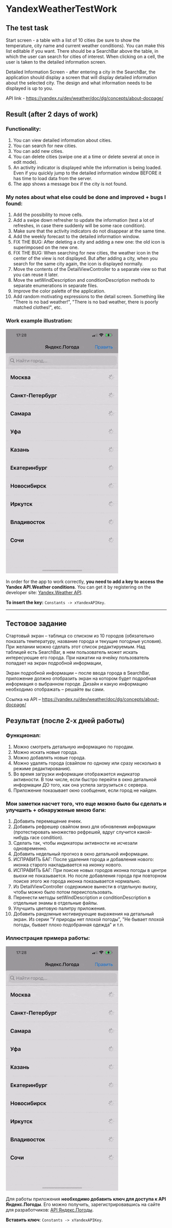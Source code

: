 # YandexWeatherTestWork

## The test task

Start screen - a table with a list of 10 cities (be sure to show the temperature, city name and current weather conditions). You can make this list editable if you want. There should be a SearchBar above the table, in which the user can search for cities of interest. When clicking on a cell, the user is taken to the detailed information screen.

Detailed Information Screen - after entering a city in the SearchBar, the application should display a screen that will display detailed information about the selected city. The design and what information needs to be displayed is up to you.

API link - https://yandex.ru/dev/weather/doc/dg/concepts/about-docpage/

## Result (after 2 days of work)

### Functionality:

1. You can view detailed information about cities.
1. You can search for new cities.
1. You can add new cities.
1. You can delete cities (swipe one at a time or delete several at once in edit mode).
1. An activity indicator is displayed while the information is being loaded. Even if you quickly jump to the detailed information window BEFORE it has time to load data from the server.
1. The app shows a message box if the city is not found.

### My notes about what else could be done and improved + bugs I found:

1. Add the possibility to move cells.
1. Add a swipe down refresher to update the information (test a lot of refreshes, in case there suddenly will be some race condition).
1. Make sure that the activity indicators do not disappear at the same time.
1. Add the weekly forecast to the detailed information window.
1. FIX THE BUG: After deleting a city and adding a new one: the old icon is superimposed on the new one.
1. FIX THE BUG: When searching for new cities, the weather icon in the center of the view is not displayed. But after adding a city, when you search for the same city again, the icon is displayed normally.
1. Move the contents of the DetailViewController to a separate view so that you can reuse it later.
1. Move the setWindDescription and conditionDescription methods to separate enumerations in separate files.
1. Improve the color palette of the application.
1. Add random motivating expressions to the detail screen. Something like "There is no bad weather!", "There is no bad weather, there is poorly matched clothes!", etc.

### Work example illustration:
![YandexWeatherTestWork](https://github.com/Pavel-Laukhin/YandexWeatherTestWork/blob/main/illustrativeExample.gif)

In order for the app to work correctly, **you need to add a key to access the Yandex API.Weather conditions**. You can get it by registering on the developer site: [Yandex.Weather API](https://yandex.ru/dev/weather/).

**To insert the key:** `Constants -> xYandexAPIKey`.

-----

## Тестовое задание

Стартовый экран – таблица со списком из 10 городов (обязательно показать температуру, название города и текущие погодные условия). При желании можно сделать этот список редактируемым. Над таблицей есть SearchBar, в нем пользователь может искать интересующие его города. При нажатии на ячейку пользователь попадает на экран подробной информации,

Экран подробной информации – после ввода города в SearchBar, приложение должно отобразить экран на котором будет подробная информация о выбранном городе. Дизайн и какую информацию необходимо отображать – решайте вы сами. 

Ссылка на API – https://yandex.ru/dev/weather/doc/dg/concepts/about-docpage/

## Результат (после 2-х дней работы)

### Функционал:

1. Можно смотреть детальную информацию по городам.
1. Можно искать новые города.
1. Можно добавлять новые города.
1. Можно удалять города (свайпом по одному или сразу несколько в режиме редактирования).
1. Во время загрузки информации отображается индикатор активности. В том числе, если быстро перейти в окно детальной информации ДО того, как она успела загрузиться с сервера.
1. Приложение показывает окно сообщения, если город не найден.

### Мои заметки насчет того, что еще можно было бы сделать и улучшить + обнаруженые мною баги:

1. Добавить перемещение ячеек.
1. Добавить рефрешер свайпом вниз для обновления информации (протестировать множество рефрешей, вдруг случится какой-нибудь race condition).
1. Сделать так, чтобы индикаторы активности не исчезали одновременно.
1. Добавить недельный прогноз в окно детальной информации.
1. ИСПРАВИТЬ БАГ: После удаления города и добавления нового: иконка старого накладывается на иконку нового.
1. ИСПРАВИТЬ БАГ: При поиске новых городов иконка погоды в центре вьюхи не показывается. Но после добавления города при повторном поиске этого же города иконка показывается нормально.
1. Из DetailViewController содержимое вынести в отдельную вьюху, чтобы можно было потом переиспользовать.
1. Перенести методы setWindDescription и conditionDescription в отдельные энамы в отдельные файлы.
1. Улучшить цветовую палитру приложения.
1. Добавить рандомные мотивирующие выражения на детальный экран. Из серии "У природы нет плохой погоды", "Не бывает плохой погоды, бывает плохо подобранная одежда" и т.п.

### Иллюстрация примера работы:
![YandexWeatherTestWork](https://github.com/Pavel-Laukhin/YandexWeatherTestWork/blob/main/illustrativeExample.gif)

Для работы приложения **необходимо добавить ключ для доступа к API Яндекс.Погоды**. Его можно получить, зарегистрировавшись на сайте для разработчиков: [API Яндекс.Погоды](https://yandex.ru/dev/weather/).

**Вставить ключ**: `Constants -> xYandexAPIKey`.
